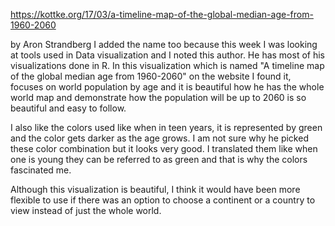 https://kottke.org/17/03/a-timeline-map-of-the-global-median-age-from-1960-2060

by Aron Strandberg I added the name too because this week I was looking at tools used in Data visualization and I noted this author. He has most of his visualizations done in R. In this visualization which is named "A timeline map of the global median age from 1960-2060" on the website I found it, focuses on world population by age and it is beautiful how  he has the whole world map and  demonstrate how the population will be up to 2060 is so beautiful and easy to follow.

I also like the colors used like when in teen years, it is represented by green and the color gets darker as the age grows. I am not sure why he picked these color combination but it looks very good. I translated them like when one is young they can be referred to as green and that is why the colors fascinated me. 

Although this visualization is beautiful, I think it would have been more flexible to use if there was an option to choose a continent or a country to view instead of just the whole world.
